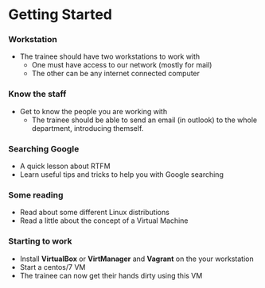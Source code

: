 # Getting Started

### Workstation

- The trainee should have two workstations to work with
  - One must have access to our network (mostly for mail)
  - The other can be any internet connected computer

### Know the staff
- Get to know the people you are working with
  - The trainee should be able to send an email (in outlook) to the whole department, introducing themself.

### Searching Google
- A quick lesson about RTFM
- Learn useful tips and tricks to help you with Google searching

### Some reading
- Read about some different Linux distributions
- Read a little about the concept of a Virtual Machine

### Starting to work
- Install **VirtualBox** or **VirtManager** and **Vagrant** on the your workstation
- Start a centos/7 VM 
- The trainee can now get their hands dirty using this VM
